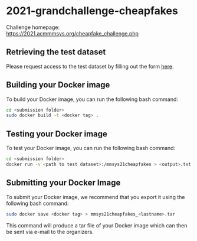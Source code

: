 # 2021-grandchallenge-cheapfakes

Challenge homepage: https://2021.acmmmsys.org/cheapfake_challenge.php

## Retrieving the test dataset 

Please request access to the test dataset by filling out the form [here](https://forms.gle/kTY4cZPfFKCG35YLA). 

## Building your Docker image
To build your Docker image, you can run the following bash command:
```bash
cd <submission folder>
sudo docker build -t <docker tag> .
```

## Testing your Docker image
To test your Docker image, you can run the following bash command:
```bash
cd <submission folder>
docker run -v <path to test dataset>:/mmsys21cheapfakes > <output>.txt
```

## Submitting your Docker Image
To submit your Docker image, we recommend that you export it using the following bash command:

```bash
sudo docker save <docker tag> > mmsys21cheapfakes_<lastname>.tar
```

This command will produce a tar file of your Docker image which can then be sent via e-mail to the organizers.

